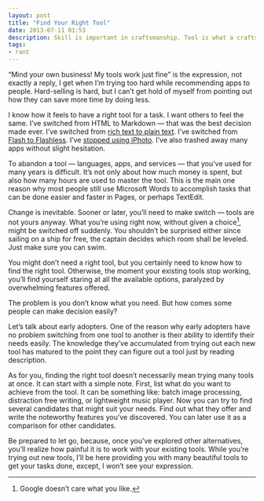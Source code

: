 ```yaml
---
layout: post
title: "Find Your Right Tool"
date: 2013-07-11 01:53
description: Skill is important in craftsmanship. Tool is what a craftsman need to craft arts and products faster.
tags:
- rant
---
```


“Mind your own business! My tools work just fine” is the expression, not exactly a reply, I get when I’m trying too hard while recommending apps to people. Hard-selling is hard, but I can’t get hold of myself from pointing out how they can save more time by doing less.

I know how it feels to have a right tool for a task. I want others to feel the same. I’ve switched from HTML to Markdown — that was the best decision made ever. I’ve switched from [rich text to plain text][6817-003]. I’ve switched from [Flash to Flashless][6817-002]. I’ve [stopped using iPhoto][6817-001]. I’ve also trashed away many apps without slight hesitation.

To abandon a tool — languages, apps, and services — that you’ve used for many years is difficult. It’s not only about how much money is spent, but also how many hours are used to master the tool. This is the main one reason why most people still use Microsoft Words to accomplish tasks that can be done easier and faster in Pages, or perhaps TextEdit.

Change is inevitable. Sooner or later, you’ll need to make switch — tools are not yours anyway. What you’re using right now, without given a choice[^1], might be switched off suddenly. You shouldn’t be surprised either since sailing on a ship for free, the captain decides which room shall be leveled. Just make sure you can swim.

You might don’t need a right tool, but you certainly need to know how to find the right tool. Otherwise, the moment your existing tools stop working, you’ll find yourself staring at all the available options, paralyzed by overwhelming features offered.

The problem is you don’t know what you need. But how comes some people can make decision easily?

Let’s talk about early adopters. One of the reason why early adopters have no problem switching from one tool to another is their ability to identify their needs easily. The knowledge they’ve accumulated from trying out each new tool has matured to the point they can figure out a tool just by reading description.

As for you, finding the right tool doesn’t necessarily mean trying many tools at once. It can start with a simple note. First, list what do you want to achieve from the tool. It can be something like: batch image processing, distraction free writing, or lightweight music player. Now you can try to find several candidates that might suit your needs. Find out what they offer and write the noteworthy features you’ve discovered. You can later use it as a comparison for other candidates.

Be prepared to let go, because, once you’ve explored other alternatives, you’ll realize how painful it is to work with your existing tools. While you’re trying out new tools, I’ll be here providing you with many beautiful tools to get your tasks done, except, I won’t see your expression.

[^1]: Google doesn’t care what you like.

[6817-001]: http://sayzlim.net/move-entire-iphoto-library-to-dropbox "Move Entire iPhoto Library to Dropbox | Sayz Lim"
[6817-002]: http://sayzlim.net/three-extensions-one-browser-killed-flash "Three Extensions, One Browser, Killed Flash | Sayz Lim"
[6817-003]: http://sayzlim.net/use-plain-text-on-your-mac/ "Use Plain Text on Your Mac | Sayz Lim"
